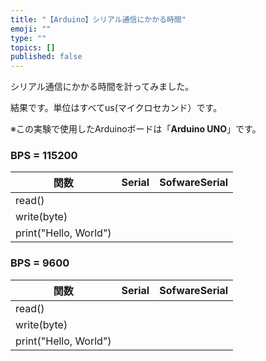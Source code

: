 ```yaml
---
title: "【Arduino】シリアル通信にかかる時間"
emoji: ""
type: ""
topics: []
published: false
---
```


シリアル通信にかかる時間を計ってみました。

結果です。単位はすべてus(マイクロセカンド）です。

※この実験で使用したArduinoボードは「**Arduino UNO**」です。

### BPS = 115200

| 関数                    | Serial | SofwareSerial |
| --------------------- | ------ | ------------- |
| read()                |        |               |
| write(byte)           |        |               |
| print("Hello, World") |        |               |

### BPS = 9600

| 関数                    | Serial | SofwareSerial |
| --------------------- | ------ | ------------- |
| read()                |        |               |
| write(byte)           |        |               |
| print("Hello, World") |        |               |